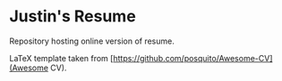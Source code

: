 # Justin's Resume
Repository hosting online version of resume.

LaTeX template taken from [https://github.com/posquito/Awesome-CV](Awesome CV).
